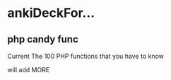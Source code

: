 # ankiDeckFor...


## php candy func

Current The 100 PHP functions that you have to know 

will add MORE
